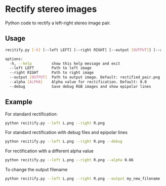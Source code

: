 # Rectify stereo images

Python code to rectify a left-right stereo image pair.

## Usage

```sh
recitify.py [-h] [--left LEFT] [--right RIGHT] [--output [OUTPUT]] [--alpha [ALPHA]] [--debug]

options:
  -h, --help         show this help message and exit
  --left LEFT        Path to left image
  --right RIGHT      Path to right image
  --output [OUTPUT]  Path to output image. Default: rectified_pair.png
  --alpha [ALPHA]    Alpha value for rectification. Default: 0.0
  --debug            Save debug RGB images and show epipolar lines
```

## Example

For standard rectification:
```sh
python recitify.py --left L.png --right R.png
```

For standard rectification with debug files and epipolar lines
```sh
python recitify.py --left L.png --right R.png --debug
```

For rectification with a different alpha value
```sh
python recitify.py --left L.png --right R.png --alpha 0.66
```

To change the output filename

```sh
python recitify.py --left L.png --right R.png --output my_new_filename.png
```